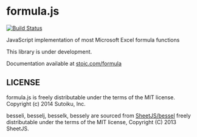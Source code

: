 formula.js
==========

[![Build Status](https://drone.io/github.com/sutoiku/formula.js/status.png)](https://drone.io/github.com/sutoiku/formula.js/latest)

JavaScript implementation of most Microsoft Excel formula functions

This library is under development.

Documentation available at [stoic.com/formula](http://stoic.com/formula)

LICENSE
-------

formula.js is freely distributable under the terms of the MIT license.
Copyright (c) 2014 Sutoiku, Inc.

besseli, besselj, besselk, bessely are sourced from [SheetJS/bessel](https://github.com/SheetJS/bessel) freely distributable under the terms of the MIT license, Copyright (C) 2013 SheetJS.